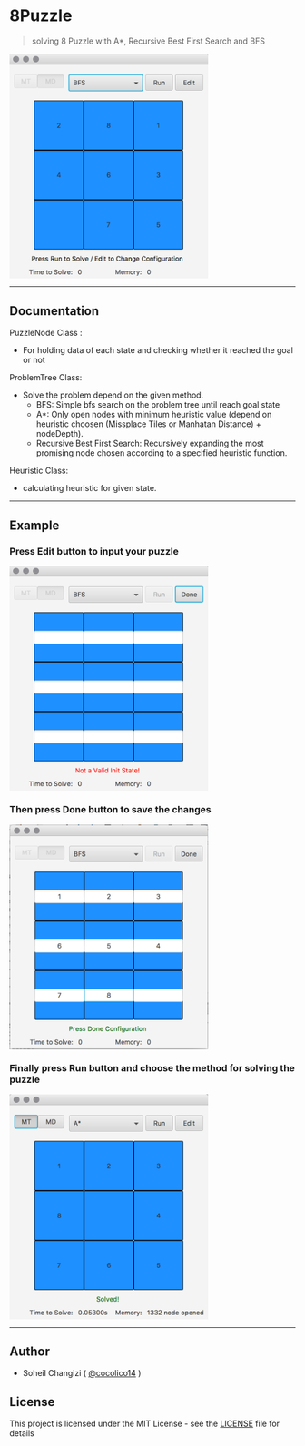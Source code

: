 # 8Puzzle
> solving 8 Puzzle with A*, Recursive Best First Search and BFS 

<img src="./assets/overview.png" width="350" align="middle">

<hr />

## Documentation

  PuzzleNode Class :
  
  - For holding data of each state and checking whether it reached the goal or not

  ProblemTree Class:
  
  - Solve the problem depend on the given method.
    - BFS: Simple bfs search on the problem tree until reach goal state
    - A*: Only open nodes with minimum heuristic value (depend on heuristic choosen (Missplace Tiles or Manhatan Distance) + nodeDepth).
    - Recursive Best First Search: Recursively expanding the most promising node chosen according to a specified heuristic function.
  
  Heuristic Class:
  
  - calculating heuristic for given state.
  
<hr />

## Example

### Press Edit button to input your puzzle ###

<img src="./assets/edit.png" width="350" align="middle">

### Then press Done button to save the changes ###

<img src="./assets/example.png" width="350" align="middle">

### Finally press Run button and choose the method for solving the puzzle ###

<img src="./assets/solved.png" width="350" align="middle">


<hr />

## Author

  - Soheil Changizi ( [@cocolico14](https://github.com/cocolico14) )


## License

This project is licensed under the MIT License - see the [LICENSE](./LICENSE) file for details


